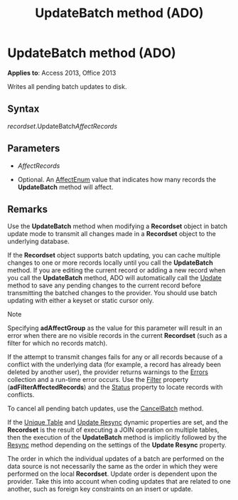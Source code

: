 ﻿---
title: UpdateBatch method (ADO)
TOCTitle: UpdateBatch method (ADO)
ms:assetid: 69e72a65-b637-36fd-d09f-7f81050f71ad
ms:mtpsurl: https://msdn.microsoft.com/library/JJ249416(v=office.15)
ms:contentKeyID: 48545420
ms.date: 09/18/2015
mtps_version: v=office.15
---

# UpdateBatch method (ADO)


**Applies to**: Access 2013, Office 2013

Writes all pending batch updates to disk.

## Syntax

*recordset*.UpdateBatch*AffectRecords*

## Parameters

  - *AffectRecords*

  - Optional. An [AffectEnum](affectenum.md) value that indicates how many records the **UpdateBatch** method will affect.

## Remarks

Use the **UpdateBatch** method when modifying a **Recordset** object in batch update mode to transmit all changes made in a **Recordset** object to the underlying database.

If the **Recordset** object supports batch updating, you can cache multiple changes to one or more records locally until you call the **UpdateBatch** method. If you are editing the current record or adding a new record when you call the **UpdateBatch** method, ADO will automatically call the [Update](update-method-ado.md) method to save any pending changes to the current record before transmitting the batched changes to the provider. You should use batch updating with either a keyset or static cursor only.


> [!NOTE]
> <P>Specifying <STRONG>adAffectGroup</STRONG> as the value for this parameter will result in an error when there are no visible records in the current <STRONG>Recordset</STRONG> (such as a filter for which no records match).</P>



If the attempt to transmit changes fails for any or all records because of a conflict with the underlying data (for example, a record has already been deleted by another user), the provider returns warnings to the [Errors](errors-collection-ado.md) collection and a run-time error occurs. Use the [Filter](filter-property-ado.md) property (**adFilterAffectedRecords**) and the [Status](status-property-ado-recordset.md) property to locate records with conflicts.

To cancel all pending batch updates, use the [CancelBatch](cancelbatch-method-ado.md) method.

If the [Unique Table](unique-table-unique-schema-unique-catalog-properties-dynamic-ado.md) and [Update Resync](update-resync-property-dynamic-ado.md) dynamic properties are set, and the **Recordset** is the result of executing a JOIN operation on multiple tables, then the execution of the **UpdateBatch** method is implicitly followed by the [Resync](resync-method-ado.md) method depending on the settings of the **Update Resync** property.

The order in which the individual updates of a batch are performed on the data source is not necessarily the same as the order in which they were performed on the local **Recordset**. Update order is dependent upon the provider. Take this into account when coding updates that are related to one another, such as foreign key constraints on an insert or update.

